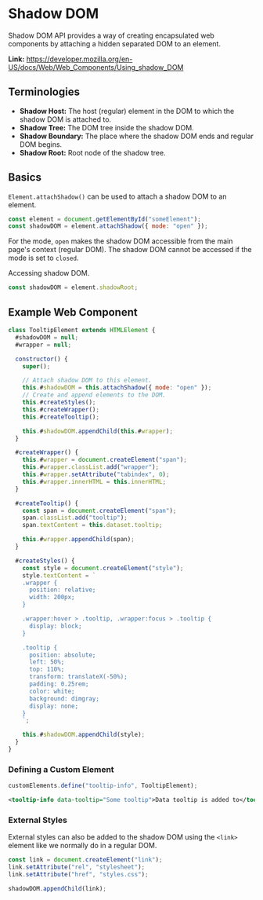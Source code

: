 # Shadow DOM

Shadow DOM API provides a way of creating encapsulated web components by attaching a hidden separated DOM to an element.

**Link:** <https://developer.mozilla.org/en-US/docs/Web/Web_Components/Using_shadow_DOM>

## Terminologies

- **Shadow Host:** The host (regular) element in the DOM to which the shadow DOM is attached to.
- **Shadow Tree:** The DOM tree inside the shadow DOM.
- **Shadow Boundary:** The place where the shadow DOM ends and regular DOM begins.
- **Shadow Root:** Root node of the shadow tree.

## Basics

`Element.attachShadow()` can be used to attach a shadow DOM to an element.

```js
const element = document.getElementById("someElement");
const shadowDOM = element.attachShadow({ mode: "open" });
```

For the mode, `open` makes the shadow DOM accessible from the main page's context (regular DOM). The shadow DOM cannot be accessed if the mode is set to `closed`.

Accessing shadow DOM.

```js
const shadowDOM = element.shadowRoot;
```

## Example Web Component

```js
class TooltipElement extends HTMLElement {
  #shadowDOM = null;
  #wrapper = null;

  constructor() {
    super();

    // Attach shadow DOM to this element.
    this.#shadowDOM = this.attachShadow({ mode: "open" });
    // Create and append elements to the DOM.
    this.#createStyles();
    this.#createWrapper();
    this.#createTooltip();

    this.#shadowDOM.appendChild(this.#wrapper);
  }

  #createWrapper() {
    this.#wrapper = document.createElement("span");
    this.#wrapper.classList.add("wrapper");
    this.#wrapper.setAttribute("tabindex", 0);
    this.#wrapper.innerHTML = this.innerHTML;
  }

  #createTooltip() {
    const span = document.createElement("span");
    span.classList.add("tooltip");
    span.textContent = this.dataset.tooltip;

    this.#wrapper.appendChild(span);
  }

  #createStyles() {
    const style = document.createElement("style");
    style.textContent = `
    .wrapper {
      position: relative;
      width: 200px;
    }

    .wrapper:hover > .tooltip, .wrapper:focus > .tooltip {
      display: block;
    }

    .tooltip {
      position: absolute;
      left: 50%;
      top: 110%;
      transform: translateX(-50%);
      padding: 0.25rem;
      color: white;
      background: dimgray;
      display: none;
    }
    `;

    this.#shadowDOM.appendChild(style);
  }
}
```

### Defining a Custom Element

```js
customElements.define("tooltip-info", TooltipElement);
```

```xml
<tooltip-info data-tooltip="Some tooltip">Data tooltip is added to</tooltip-info>
```

### External Styles

External styles can also be added to the shadow DOM using the `<link>` element like we normally do in a regular DOM.

```js
const link = document.createElement("link");
link.setAttribute("rel", "stylesheet");
link.setAttribute("href", "styles.css");

shadowDOM.appendChild(link);
```

